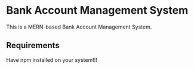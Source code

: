 # Bank Account Management System

This is a MERN-based Bank Account Management System.

## Requirements

Have npm installed on your system!!!